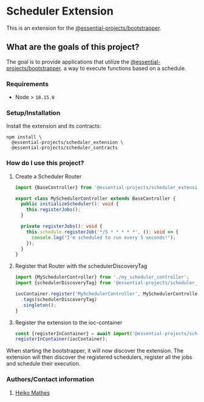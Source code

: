 # Scheduler Extension

This is an extension for the [@essential-projects/bootstrapper](essential-projects/bootstrapper).

## What are the goals of this project?

The goal is to provide applications that utilize the [@essential-projects/bootstrapper](essential-projects/bootstrapper).
a way to execute functions based on a schedule.

### Requirements

- Node > `10.15.0`

### Setup/Installation

Install the extension and its contracts:
```shell
npm install \
  @essential-projects/scheduler_extension \
  @essential-projects/scheduler_contracts
```

### How do I use this project?

1. Create a Scheduler Router

    ```TypeScript
    import {BaseController} from '@essential-projects/scheduler_extension';

    export class MySchedulerController extends BaseController {
      public initializeScheduler(): void {
        this.registerJobs();
      }

      private registerJobs(): void {
        this.schedule.registerJob('*/5 * * * * *', (): void => {
          console.log("I'm scheduled to run every 5 seconds!");
        });
      }
    }
    ```

2. Register that Router with the schedulerDiscoveryTag

    ```TypeScript
    import {MySchedulerController} from './my_scheduler_controller';
    import {schedulerDiscoveryTag} from '@essential-projects/scheduler_contracts';

    iocContainer.register('MySchedulerController', MySchedulerController)
      .tags(schedulerDiscoveryTag)
      .singleton();
    }
    ```

3. Register the extension to the ioc-container
    ```TypeScript
    const {registerInContainer} = await import('@essential-projects/scheduler_extension/ioc_module');
    registerInContainer(iocContainer);
    ```

When starting the bootstrapper, it will now discover the extension. The extension
will then discover the registered schedulers, register all the jobs and schedule
their execution.

### Authors/Contact information

1. [Heiko Mathes](mailto:heiko.mathes@5minds.de)
